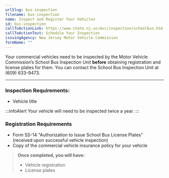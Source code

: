 ```yaml
---
urlSlug: bus-inspection
filename: bus-inspection
name: Inspect and Register Your Vehicles
id: bus-inspection
callToActionLink: https://www.state.nj.us/mvc/inspection/schoolbus.htm
callToActionText: Schedule Your Inspection
issuingAgency: New Jersey Motor Vehicle Commission
formName: ""
---
```


Your commercial vehicles need to be inspected by the Motor Vehicle Commission’s School Bus Inspection Unit **before** obtaining registration and license plates for them. You can contact the School Bus Inspection Unit at (609) 633-9473.

---

### Inspection Requirements:

- Vehicle title

:::infoAlert
Your vehicle will need to be inspected twice a year.
:::

### Registration Requirements

- Form SS-14 "Authorization to Issue School Bus License Plates"\
  (received upon successful vehicle inspection)
- Copy of the commercial vehicle insurance policy for your vehicle

> **Once completed, you will have:**
>
> - Vehicle registration
> - License plates
